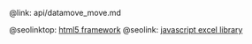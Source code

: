 @link: api/datamove_move.md

@seolinktop: [html5 framework](https://webix.com)
@seolink: [javascript excel library](https://webix.com/widget/excel_viewer/)